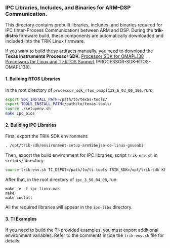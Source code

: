 ### IPC Libraries, Includes, and Binaries for ARM–DSP Communication.

This directory contains prebuilt libraries, includes, and binaries required for IPC (Inter-Process Communication) between ARM and DSP.
During the **trik-distro** firmware build, these components are automatically downloaded and included into the TRIK Linux firmware.

If you want to build these artifacts manually, you need to download the **Texas Instruments Processor SDK**:
[Processor SDK for OMAPL138 Processors for Linux and TI-RTOS Support](https://www.ti.com/tool/PROCESSOR-SDK-OMAPL138) (PROCESSOR-SDK-RTOS-OMAPL138).

#### 1. Building RTOS Libraries
In the root directory of `processor_sdk_rtos_omapl138_6_03_00_106`, run:

```bash
export SDK_INSTALL_PATH=/path/to/texas-tools/
export TOOLS_INSTALL_PATH=/path/to/texas-tools/
source ./setupenv.sh
make ipc_bios
```

#### 2. Building IPC Libraries
First, export the TRIK SDK environment:
```bash
. /opt/trik-sdk/environment-setup-arm926ejse-oe-linux-gnueabi
```

Then, export the build environment for IPC libraries, script `trik-env.sh` in `scripts/` directory:
```bash
source trik-env.sh TI_DEPOT=/path/to/ti-tools TRIK_SDK=/opt/trik-sdk KERNEL_INSTALL=/path/to/trik-distro/tmp-glibc/work-shared/trikboard/kernel-build-artifacts
```

After that, in the root directory of `ipc_3_50_04_08`, run:
```
make -e -f ipc-linux.mak
make
make install
```

All the required libraries will appear in the `ipc-libs` directory.

#### 3. TI Examples
If you need to build the TI-provided examples, you must export additional environment variables. Refer to the comments inside the `trik-env.sh` file for details.